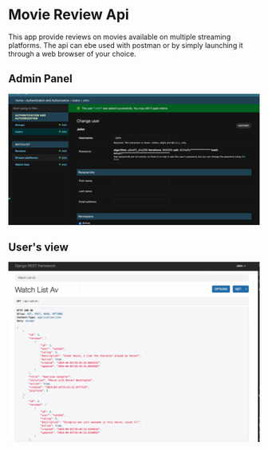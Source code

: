 # Movie Review Api

This app provide reviews on movies available on multiple streaming platforms. The api can ebe used with postman or by simply launching it through a web browser of your choice.

## Admin Panel
![Administration panel demo image](/images/admin-panel.png)


## User's view
![User front end view](/images/movies-list.png)